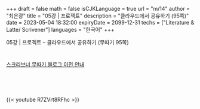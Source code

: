 +++
draft = false
math = false
isCJKLanguage = true
url = "m/14"
author = "최은광"
title = "05강 | 프로젝트"
description = "클라우드에서 공유하기 (95쪽)"
date = 2023-05-04 18:32:00
expiryDate = 2099-12-31
techs = ["Literature & Latte/ Scrivener"]
languages = "한국어"
+++

05강 | 프로젝트 – 클라우드에서 공유하기 (무따기 95쪽)

<!--more--> 

#

[스크리브너 무따기 블로그 이전 안내](../../docs/scrivener/newsroom/scrivener-notice-01/)

<br>

<script async src="https://pagead2.googlesyndication.com/pagead/js/adsbygoogle.js?client=ca-pub-2618164900782657"
     crossorigin="anonymous"></script>
<ins class="adsbygoogle"
     style="display:block"
     data-ad-format="autorelaxed"
     data-ad-client="ca-pub-2618164900782657"
     data-ad-slot="3789799679"></ins>
<script>
     (adsbygoogle = window.adsbygoogle || []).push({});
</script>

<br>

{{< youtube R7ZVrt8RFhc >}}

#